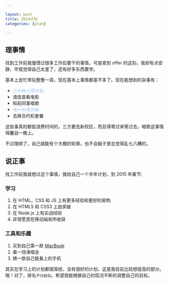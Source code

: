 ```yaml
---

layout: post
title: 2014计划
categories: [plan]

---
```


## 理事情

找到工作前我憧憬过很多工作后要干的事情，可是拿到 offer 的这刻，我却有点安静，毕竟觉得自己太差了，还有好多东西要学。

基本上连忙带玩整整一周，现在基本上事情都差不多了。现在能想到的杂事有：

* <span style="text-decoration:line-through; color:#abcdef">三方给人寄过去</span>
* 请佳苗看电影
* 和前同事唱歌
* <span style="text-decoration:line-through; color:#abcdef">洗一大堆衣服</span>
* 去掉合约机套餐

这些事真的都挺浪费时间的，三方要去新校区，而且得寄过来寄过去，唱歌这事情得鏖战一晚上。

不过理顺了，自己就能有个大概的轮廓，也不会脑子里总觉得乱七八糟的。

## 说正事

找工作前我就想过这个事情，我给自己一个半年计划，到 2015 年春节:

### 学习
1. 在 HTML，CSS 和 JS 上有更多经验和更好的架构
2. 在 HTML5 和 CSS3 上由突破
3. 在 Node.js 上有实战经验
4. 非常愿意在移动端有所收获


### 工具和乐趣
1. 买到自己第一款 [MacBook](http://www.apple.com/cn/mac/)
2. 看一场演唱会
3. 换一款自己能看上的手机

其实在学习上的计划都很笼统，没有很好的计划，这是我目前比较想提高的部分。哦！对了，排名`不分前后`。希望我能根据自己的现况不断的调整自己的目标。